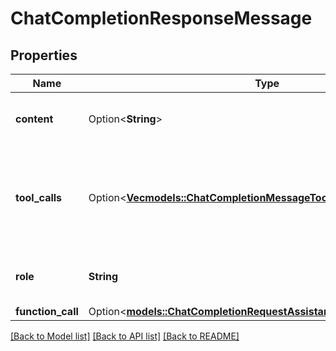 # ChatCompletionResponseMessage

## Properties

Name | Type | Description | Notes
------------ | ------------- | ------------- | -------------
**content** | Option<**String**> | The contents of the message. | 
**tool_calls** | Option<[**Vec<models::ChatCompletionMessageToolCall>**](ChatCompletionMessageToolCall.md)> | The tool calls generated by the model, such as function calls. | [optional]
**role** | **String** | The role of the author of this message. | 
**function_call** | Option<[**models::ChatCompletionRequestAssistantMessageFunctionCall**](ChatCompletionRequestAssistantMessage_function_call.md)> |  | [optional]

[[Back to Model list]](../README.md#documentation-for-models) [[Back to API list]](../README.md#documentation-for-api-endpoints) [[Back to README]](../README.md)


